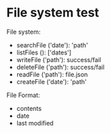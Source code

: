 # File system test
 
File system:
- searchFile ('date'): 'path'
- listFiles (): ['dates']
- writeFile ('path'): success/fail
- deleteFile ('path'): success/fail
- readFile ('path'): file.json
- createFile ('date'): 'path'

File Format:
- contents
- date
- last modified